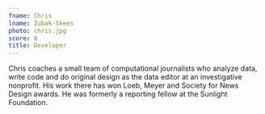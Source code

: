 ```yaml
---
fname: Chris
lname: Zubak-Skees
photo: chris.jpg
score: 0
title: Developer
---
```


Chris coaches a small team of computational journalists who analyze data, write code and do original design as the data editor at an investigative nonprofit. His work there has won Loeb, Meyer and Society for News Design awards. He was formerly a reporting fellow at the Sunlight Foundation.